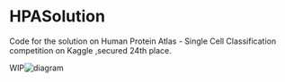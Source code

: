 # HPASolution
Code for the solution on Human Protein Atlas - Single Cell Classification competition on Kaggle ,secured 24th place.


WIP![diagram](https://user-images.githubusercontent.com/20887060/118991748-9e33cc00-b9a1-11eb-9d78-1a4f7e8c2041.png)

